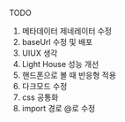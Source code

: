 TODO

1. 메타데이터 제네레이터 수정
2. baseUrl 수정 및 배포
3. UIUX 생각
4. Light House 성능 개선
5. 핸드폰으로 볼 때 반응형 적용
6. 다크모드 수정
7. css 공통화
8. import 경로 @로 수정